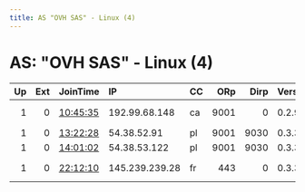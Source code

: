 ```yaml
---
title: AS "OVH SAS" - Linux (4)
---
```


# AS: "OVH SAS" - Linux (4)

|   Up |   Ext | JoinTime                                                                                            | IP             | CC   |   ORp |   Dirp | Version   | Contact                       | Nickname     |   eFamMembers |
|-----:|------:|:----------------------------------------------------------------------------------------------------|:---------------|:-----|------:|-------:|:----------|:------------------------------|:-------------|--------------:|
|    1 |     0 | [10:45:35](https://metrics.torproject.org/rs.html#details/95934D18A273810D2BD1BB782EECECA9FBACB3EA) | 192.99.68.148  | ca   |  9001 |      0 | 0.2.9.16  | &lt;contact AT moe DOT ph&gt; | ovhmoeph     |             1 |
|    1 |     0 | [13:22:28](https://metrics.torproject.org/rs.html#details/CE30D6C3ECA71AED3874443408D39B99C67A414D) | 54.38.52.91    | pl   |  9001 |   9030 | 0.3.3.9   | None                          | 007d0ubl3007 |             1 |
|    1 |     0 | [14:01:02](https://metrics.torproject.org/rs.html#details/E441725895479EE436D093757330A016AF47DF52) | 54.38.53.122   | pl   |  9001 |   9030 | 0.3.3.9   | None                          | 10100101     |             1 |
|    1 |     0 | [22:12:10](https://metrics.torproject.org/rs.html#details/25C19BB9E45C3C0C706ADF6BF68A67A96A2414D9) | 145.239.239.28 | fr   |   443 |      0 | 0.3.3.9   | Jabber &lt;enables@conversat  | rastrop      |             1 |
